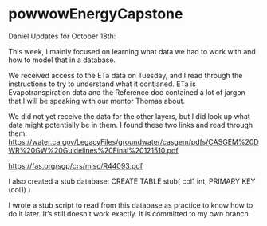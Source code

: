 # powwowEnergyCapstone

Daniel Updates for October 18th:

This week, I mainly focused on learning what data we had to work with and how to model that in a database.

We received access to the ETa data on Tuesday, and I read through the instructions to try to understand what it contianed. ETa is Evapotranspiration data and the Reference doc contained a lot of jargon that I will be speaking with our mentor Thomas about.

We did not yet receive the data for the other layers, but I did look up what data might potentially be in them. 
I found these two links and read through them:
https://water.ca.gov/LegacyFiles/groundwater/casgem/pdfs/CASGEM%20DWR%20GW%20Guidelines%20Final%20121510.pdf

https://fas.org/sgp/crs/misc/R44093.pdf

I also created a stub database:
CREATE TABLE stub( col1 int, PRIMARY KEY (col1) )

I wrote a stub script to read from this database as practice to know how to do it later. It’s still doesn’t work exactly. It is committed to my own branch.
